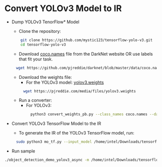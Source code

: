 # Convert YOLOv3 Model to IR

* Dump YOLOv3 TenorFlow* Model

  - Clone the repository: 
  ```bash
	  git clone https://github.com/mystic123/tensorflow-yolo-v3.git
	  cd tensorflow-yolo-v3
  ```
  - Download [coco.names](https://raw.githubusercontent.com/pjreddie/darknet/master/data/coco.names) file from the DarkNet website OR use labels that fit your task.
  ```bash
    wget https://github.com/pjreddie/darknet/blob/master/data/coco.names
  ```
  - Download the weights file: 
    * For the YOLOv3 model: [yolov3.weights](https://pjreddie.com/media/files/yolov3.weights)
    ```bash
      wget https://pjreddie.com/media/files/yolov3.weights
    ```
  - Run a converter: 
    * For YOLOv3: 
      ```bash
        python3 convert_weights_pb.py --class_names coco.names --data_format NHWC --weights_file yolov3.weights
      ```
* Convert YOLOv3 TensorFlow Model to the IR
  - To generate the IR of the YOLOv3 TensorFlow model, run:
  ```bash
    sudo python3 mo_tf.py --input_model /home/intel/Downloads/tensorflow-yolo-v3/frozen_darknet_yolov3_model.pb --tensorflow_use_custom_operations_config /opt/intel/computer_vision_sdk/deployment_tools/model_optimizer/extensions/front/tf/yolo_v3.json --input_shape=[1,416,416,3]
  ```
* Run sample
```bash
./object_detection_demo_yolov3_async -m /home/intel/Downloads/tensorflow-yolo-v3/output/frozen_darknet_yolov3_model.xml -d GPU -i cam
```
